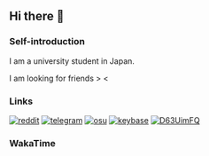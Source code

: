 ## Hi there 👋

### Self-introduction
I am a university student in Japan.

I am looking for friends > <

### Links
[![reddit](https://img.shields.io/badge/-9ZwXtPUY-f59a78.svg?logo=reddit&style=for-the-badge)](https://www.reddit.com/user/9ZwXtPUY)
[![telegram](https://img.shields.io/badge/-HDHNLGX-8bd7fc.svg?logo=telegram&style=for-the-badge)](https://telegram.me/HDHNLGX)
[![osu](https://img.shields.io/badge/-UC9HUTM3-ffadce.svg?logo=osu&style=for-the-badge)](https://osu.ppy.sh/users/36358832)
[![keybase](https://img.shields.io/badge/-LRUTXV7X-add4ff.svg?logo=keybase&style=for-the-badge)](https://keybase.io/lrutxv7x)
[![D63UimFQ](https://img.shields.io/badge/-D63UimFQ-363a45.svg?logo=x&style=for-the-badge)](https://x.com/D63UimFQ)


### WakaTime
<!--START_SECTION:waka-->
<!--END_SECTION:waka-->


